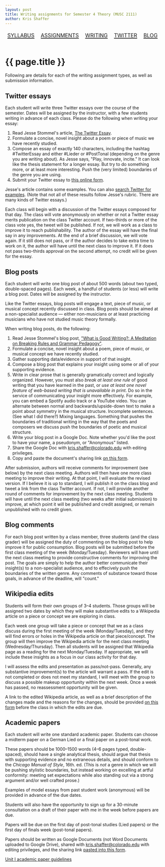 ```yaml
---
layout: post
title: Writing assignments for Semester 4 Theory (MUSC 2111)
author: Kris Shaffer
---
```


<div style="text-align: center; font-size: 1.75em; font-variant: small-caps"><a href="./theory4.html">syllabus</a>&nbsp;&nbsp;&nbsp;<a href="./mt4-assign.html">assignments</a>&nbsp;&nbsp;&nbsp;<a href="./mt4-writing.html">writing</a>&nbsp;&nbsp;&nbsp;<a href="https://twitter.com/CUBoulderTheory">twitter</a>&nbsp;&nbsp;&nbsp;<a href="http://cubouldertheory.shaffermusic.com">blog</a></div><br/>

# {{ page.title }}

Following are details for each of the writing assignment types, as well as submission information.

## Twitter essays

Each student will write three Twitter essays over the course of the semester. Dates will be assigned by the instructor, with a few students writing in advance of each class. Please do the following when writing your essay:

1. Read Jesse Stommel's article, [The Twitter Essay](http://www.hybridpedagogy.com/journal/the-twitter-essay/).   
2. Formulate a concise, novel insight about a poem or piece of music we have recently studied.  
3. Compose an essay of exactly 140 characters, including the hashtag #TwitterEssay and either #Lieder or #PostTonal (depending on the genre you are writing about). As Jesse says, "Play, innovate, incite." It can look like the thesis statement for a longer essay. But try to do something more, or at least more interesting. Push the (very limited) boundaries of the genre you are using.  
4. Submit your Twitter essay to [this online form](https://docs.google.com/a/colorado.edu/forms/d/1nPLg1MHnWkylbb7KIDYbm9tCg_YrtPeSpe24Pyvl9vE/viewform?usp=send_form). 

Jesse's article contains some examples. You can also [search Twitter for examples](https://twitter.com/search?q=%23TwitterEssay&src=typd). (Note that not all of these results follow Jesse's rubric. There are many kinds of Twitter essays.)  

Each class will begin with a discussion of the Twitter essays composed for that day. The class will vote anonymously on whether or not a Twitter essay merits publication on the class Twitter account. If two-thirds or more of the class vote yes, the tweet will be published. If not, we will work as a class to improve it to reach publishability. The author of the essay will have the final say in any improvements. At the end of a brief discussion, we will vote again. If it still does not pass, or if the author decides to take extra time to work on it, the author will have until the next class to improve it. If it does not pass two-thirds approval on the second attempt, no credit will be given for the essay.

## Blog posts

Each student will write one blog post of about 500 words (about two typed, double-spaced pages). Each week, a handful of students (or less) will write a blog post. Dates will be assigned by the instructor.

Like the Twitter essays, blog posts will engage a text, piece of music, or musical concept recently discussed in class. Blog posts should be aimed at a non-specialist audience — either non-musicians or at least practicing musicians who have not studied music theory formally.

When writing blog posts, do the following:

1. Read Jesse Stommel's blog post, ["What is Good Writing?: A Meditation on Breaking Rules and Grammar Pedagogy"](http://learning.instructure.com/2014/06/what-is-good-writing-a-meditation-on-breaking-rules-and-grammar-pedagogy/).  
2. Formulate a concise, novel insight about a poem, piece of music, or musical concept we have recently studied.  
3. Gather supporting data/evidence in support of that insight.  
4. Compose a blog post that explains your insight using some or all of your supporting evidence.  
5. Write in clear prose that is generally gramatically correct and logically organized. However, you must also *break at least one rule* of good writing that you have learned in the past, or *use at least one novel feature of web-based writing that is unavailable in print*. Do so in the service of communicating your insight more effectively. For example, you can embed a Spotify audio track or a YouTube video. You can alternate between normal and backwards/upside-down text to make a point about symmetry in the musical structure. Incomplete sentences. (See what I did there?) Mixing languages. Something that pushes the boundaries of traditional writing in the way that the poets and composers we discuss push the boundaries of poetic and musical structure.  
6. Write your blog post in a Google Doc. Note whether you'd like the post to have your name, a pseudonym, or "Anonymous" listed.  
7. Share the Google Doc with kris.shaffer@colorado.edu with editing privileges.  
8. Copy and paste the document's sharing link [on this form](https://docs.google.com/a/colorado.edu/forms/d/12WTuz0BdPyfmLnJb5O3bjpehE2QIc7HHZCgoGa8BsX4/viewform?usp=send_form).

After submission, authors will receive comments for improvement (see below) by the next class meeting. Authors will then have one more class meeting to improve their writing. At that point, I will evaluate the revised version. If I believe it is up to standard, I will publish it on the class blog and tweet a link from the class Twitter account. If not, I will provide another round of comments for improvement by the next class meeting. Students will have until the next class meeting (two weeks after initial submission) to improve, at which point it will be published and credit assigned, or remain unpublished with no credit given.

## Blog comments

For each blog post written by a class member, three students (and the class grader) will be assigned the duty of commenting on the blog post to help improve it for public consumption. Blog posts will be submitted before the first class meeting of the week (Monday/Tuesday). Reviewers will have until the next class meeting to provide constructive comments for improving the post. The goals are simply to help the author better communicate their insight(s) to a non-specialist audience, and to effecively push the boundaries of the written genre. Any comments of substance toward those goals, in advance of the deadline, will "count."

## Wikipedia edits

Students will form their own groups of 3–4 students. Those groups will be assigned two dates by which they will make substantive edits to a Wikipedia article on a piece or concept we are exploring in class.

Each week one group will take a piece or concept that we as a class discuss during the first meeting of the week (Monday/Tuesday), and they will find errors or holes in the Wikipedia article on that piece/concept. The group will then improve the Wikipedia article for the next class meeting (Wednesday/Thursday). Then all students will be assigned that Wikipedia page as a reading for the next Monday/Tuesday. If appropriate, we will include these insights as a focus in our class activity for that day.

I will assess the edits and presentation as pass/not-pass. Generally, any substantive improvement(s) to the article will warrant a pass. If the edit is not completed or does not meet my standard, I will meet with the group to discuss a possible makeup opportunity within the next week. Once a week has passed, no reassessment opportunity will be given.

A link to the edited Wikipedia article, as well as a brief description of the changes made and the reasons for the changes, should be provided [on this form](https://docs.google.com/forms/d/1QugPquIqs0m3MMiY--afLwZHkth7RFutImjnCCTU3QM/viewform?usp=send_form) before the class in which the edits are due.

## Academic papers

Each student will write one standard academic paper. Students can choose a midterm paper on a German Lied or a final paper on a post-tonal work.

These papers should be 1000–1500 words (4–6 pages typed, double-spaced), should have a single analytical thesis, should argue that thesis with supporting evidence and no extraneous details, and should conform to the *Chicago Manual of Style*, 16th. ed. (This is *not* a genre in which we will be pushing stylistic boundaries, but instead working on excelling at artful conformity: meeting set expectations while also standing out via a strong argument and/or well crafted prose.)

Examples of model essays from past student work (anonymous) will be provided in advance of the due dates.

Students will also have the opportunity to sign up for a 30-minute consultation on a draft of their paper with me in the week before papers are due.

Papers will be due on the first day of post-tonal studies (Lied papers) or the first day of finals week (post-tonal papers).

Papers should be written as Google Documents (not Word Documents uploaded to Google Drive), shared with kris.shaffer@colorado.edu with editing privileges, and the sharing link [pasted into this form](https://docs.google.com/a/colorado.edu/forms/d/1WUImrrWmJrNyZod_Qux-Kw1dxPdWetAOjW1L2KIjj_Y/viewform?usp=send_form).

[Unit I academic paper guidelines](mt4-academicPaper.html)